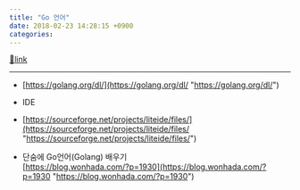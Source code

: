 ```yaml
---
title: "Go 언어"
date: 2018-02-23 14:28:15 +0900
categories: 
---
```

[🔗link](http://www.mins01.com/mh/tech/read/1139)
***


- [https://golang.org/dl/](https://golang.org/dl/ "https://golang.org/dl/")
- IDE
- [https://sourceforge.net/projects/liteide/files/](https://sourceforge.net/projects/liteide/files/ "https://sourceforge.net/projects/liteide/files/")

- 단숨에 Go언어(Golang) 배우기  
[https://blog.wonhada.com/?p=1930](https://blog.wonhada.com/?p=1930 "https://blog.wonhada.com/?p=1930")


